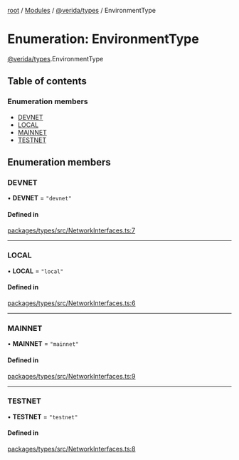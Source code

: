 [root](../README.md) / [Modules](../modules.md) / [@verida/types](../modules/verida_types.md) / EnvironmentType

# Enumeration: EnvironmentType

[@verida/types](../modules/verida_types.md).EnvironmentType

## Table of contents

### Enumeration members

- [DEVNET](verida_types.EnvironmentType.md#devnet)
- [LOCAL](verida_types.EnvironmentType.md#local)
- [MAINNET](verida_types.EnvironmentType.md#mainnet)
- [TESTNET](verida_types.EnvironmentType.md#testnet)

## Enumeration members

### DEVNET

• **DEVNET** = `"devnet"`

#### Defined in

[packages/types/src/NetworkInterfaces.ts:7](https://github.com/verida/verida-js/blob/032961c/packages/types/src/NetworkInterfaces.ts#L7)

___

### LOCAL

• **LOCAL** = `"local"`

#### Defined in

[packages/types/src/NetworkInterfaces.ts:6](https://github.com/verida/verida-js/blob/032961c/packages/types/src/NetworkInterfaces.ts#L6)

___

### MAINNET

• **MAINNET** = `"mainnet"`

#### Defined in

[packages/types/src/NetworkInterfaces.ts:9](https://github.com/verida/verida-js/blob/032961c/packages/types/src/NetworkInterfaces.ts#L9)

___

### TESTNET

• **TESTNET** = `"testnet"`

#### Defined in

[packages/types/src/NetworkInterfaces.ts:8](https://github.com/verida/verida-js/blob/032961c/packages/types/src/NetworkInterfaces.ts#L8)
